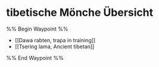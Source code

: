 # tibetische Mönche Übersicht

%% Begin Waypoint %%
- [[Dawa rabten, trapa in training]]
- [[Tsering lama, Ancient tibetan]]

%% End Waypoint %%